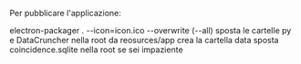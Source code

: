 Per pubblicare l'applicazione:

electron-packager . --icon=icon.ico --overwrite (--all)
sposta le cartelle py e DataCruncher nella root da reosurces/app
crea la cartella data
sposta coincidence.sqlite nella root se sei impaziente